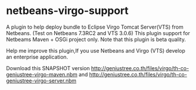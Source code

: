 netbeans-virgo-support
======================

A plugin to help deploy bundle to Eclipse Virgo Tomcat Server(VTS) from Netbeans. (Test on Netbeans 7.3RC2 and VTS 3.0.6)
This plugin support for Netbeams Maven + OSGi project only.
Note that this plugin is beta quality. 

Help me improve this plugin,If you use Netbeans and Virgo (VTS) develop an enterprise application.

Download this SNAPSHOT version http://geniustree.co.th/files/virgo/th-co-geniustree-virgo-maven.nbm and http://geniustree.co.th/files/virgo/th-co-geniustree-virgo-server.nbm
